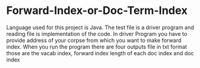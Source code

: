 # Forward-Index-or-Doc-Term-Index
Language used for this project is Java.
The test file is a driver program and reading file is implementation of the code.
In driver Program you have to provide address of your corpse from which you want to make forward index.
When you run the program there are four outputs file in txt format those are the vacab index, forward index length of each doc index and doc index
